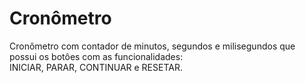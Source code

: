 # Cronômetro
Cronômetro com contador de minutos, segundos e milisegundos que possui os botôes com as funcionalidades:\
INICIAR, PARAR, CONTINUAR e RESETAR.

